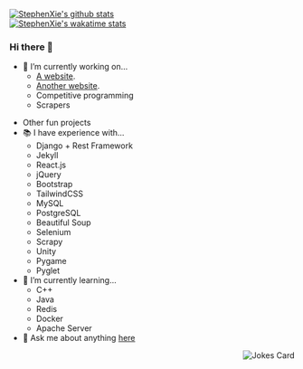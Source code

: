 [![StephenXie's github stats](https://github-readme-stats.vercel.app/api?username=StephenXie&count_private=true&theme=radical&show_icons=true)](https://www.stephenxie.com/)  
[![StephenXie's wakatime stats](https://github-readme-stats.vercel.app/api/wakatime?username=StephenXie&count_private=true&theme=radical&show_icons=true)](https://wakatime.com/@StephenXie)
### Hi there 👋

- 🔭 I’m currently working on...
  - [A website](https://www.stephenxie.com/).
  - [Another website](https://dev.stephenxie.com/).
  - Competitive programming
  - Scrapers
<!--   - Typing App -->
  - Other fun projects
- 📚 I have experience with...
  - Django + Rest Framework
  - Jekyll
  - React.js
  - jQuery
  - Bootstrap
  - TailwindCSS
  - MySQL
  - PostgreSQL
  - Beautiful Soup 
  - Selenium
  - Scrapy
  - Unity
  - Pygame
  - Pyglet
- 🌱 I’m currently learning...
  - C++
  - Java
  - Redis
  - Docker
  - Apache Server
- 💬 Ask me about anything [here](https://github.com/StephenXie/StephenXie/issues)
<div style="text-align: right"><img src="https://readme-jokes.vercel.app/api" alt="Jokes Card" /></div>
